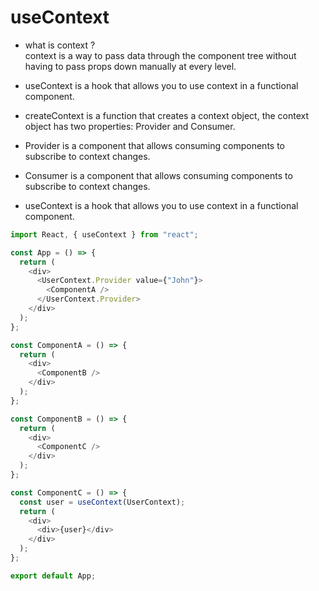 # useContext

- what is context ?   
  context is a way to pass data through the component tree without having to pass props down manually at every level.

- useContext is a hook that allows you to use context in a functional component.

- createContext is a function that creates a context object, the context object has two properties: Provider and Consumer.

- Provider is a component that allows consuming components to subscribe to context changes.

- Consumer is a component that allows consuming components to subscribe to context changes.

- useContext is a hook that allows you to use context in a functional component.

```javascript
import React, { useContext } from "react";

const App = () => {
  return (
    <div>
      <UserContext.Provider value={"John"}>
        <ComponentA />
      </UserContext.Provider>
    </div>
  );
};

const ComponentA = () => {
  return (
    <div>
      <ComponentB />
    </div>
  );
};

const ComponentB = () => {
  return (
    <div>
      <ComponentC />
    </div>
  );
};

const ComponentC = () => {
  const user = useContext(UserContext);
  return (
    <div>
      <div>{user}</div>
    </div>
  );
};

export default App;
```